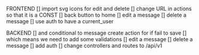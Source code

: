 FRONTEND
[] import svg icons for edit and delete
[] change URL in actions so that it is a CONST
[] back button to home
[] edit a message
[] delete a message
[] use auth to have a current_user


BACKEND
[] and conditional to message create action for if fail to save
[] which means we need to add some validations
[] edit a message
[] delete a message
[] add auth
[] change controllers and routes to /api/v1